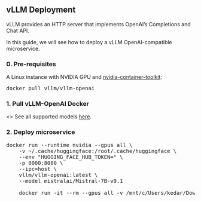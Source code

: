 

## vLLM Deployment

vLLM provides an HTTP server that implements OpenAI’s Completions and Chat API.

In this guide, we will see how to deploy a vLLM OpenAI-compatible microservice.

### 0. Pre-requisites

A Linux instance with NVIDIA GPU and [nvidia-container-toolkit](https://docs.nvidia.com/datacenter/cloud-native/container-toolkit/latest/install-guide.html):

<pre>
docker pull vllm/vllm-openai
</pre>

### 1. Pull vLLM-OpenAI Docker 

<>
See all supported models [here](https://docs.vllm.ai/en/latest/models/supported_models.html).


### 2. Deploy microservice

<pre>
docker run --runtime nvidia --gpus all \
    -v ~/.cache/huggingface:/root/.cache/huggingface \
    --env "HUGGING_FACE_HUB_TOKEN=<secret>" \
    -p 8000:8000 \
    --ipc=host \
    vllm/vllm-openai:latest \
    --model mistralai/Mistral-7B-v0.1

    docker run -it --rm --gpus all -v /mnt/c/Users/kedar/Downloads/llama.cpp/codealpaca-merged:/model -p 8000:8000 --env "TRANSFORMERS_OFFLINE=1" --env "HUGGING_FACE_HUB_TOKEN=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" --env "HF_DATASET_OFFLINE=1" --ipc=host vllm/vllm-openai:latest --model="/model"
</pre>

